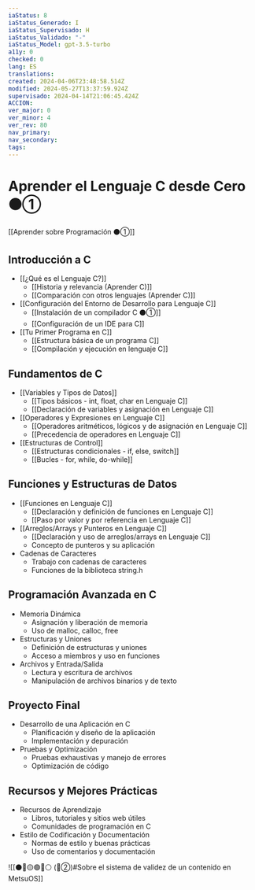 ```yaml
---
iaStatus: 8
iaStatus_Generado: I
iaStatus_Supervisado: H
iaStatus_Validado: "-"
iaStatus_Model: gpt-3.5-turbo
a11y: 0
checked: 0
lang: ES
translations: 
created: 2024-04-06T23:48:58.514Z
modified: 2024-05-27T13:37:59.924Z
supervisado: 2024-04-14T21:06:45.424Z
ACCION: 
ver_major: 0
ver_minor: 4
ver_rev: 80
nav_primary: 
nav_secondary: 
tags:
---
```

# Aprender el Lenguaje C desde Cero ⚫①

[[Aprender sobre Programación ⚫①]]

## Introducción a C

* [[¿Qué es el Lenguaje C?]]
	* [[Historia y relevancia (Aprender C)]]
	* [[Comparación con otros lenguajes (Aprender C)]]
* [[Configuración del Entorno de Desarrollo para Lenguaje C]]
	* [[Instalación de un compilador C ⚫①]]
	* [[Configuración de un IDE para C]]
* [[Tu Primer Programa en C]]
	* [[Estructura básica de un programa C]]
	* [[Compilación y ejecución en lenguaje C]]

## Fundamentos de C

* [[Variables y Tipos de Datos]]
	* [[Tipos básicos - int, float, char en Lenguaje C]]
	* [[Declaración de variables y asignación en Lenguaje C]]
* [[Operadores y Expresiones en Lenguaje C]]
	* [[Operadores aritméticos, lógicos y de asignación en Lenguaje C]]
	* [[Precedencia de operadores en Lenguaje C]]
* [[Estructuras de Control]]
	* [[Estructuras condicionales - if, else, switch]]
	* [[Bucles - for, while, do-while]]
## Funciones y Estructuras de Datos

* [[Funciones en Lenguaje C]]
	* [[Declaración y definición de funciones en Lenguaje C]]
	* [[Paso por valor y por referencia en Lenguaje C]]
* [[Arreglos/Arrays y Punteros en Lenguaje C]]
	* [[Declaración y uso de arreglos/arrays en Lenguaje C]]
	* Concepto de punteros y su aplicación
* Cadenas de Caracteres
	* Trabajo con cadenas de caracteres
	* Funciones de la biblioteca string.h
## Programación Avanzada en C

* Memoria Dinámica
	* Asignación y liberación de memoria
	* Uso de malloc, calloc, free
* Estructuras y Uniones
	* Definición de estructuras y uniones
	* Acceso a miembros y uso en funciones
* Archivos y Entrada/Salida
	* Lectura y escritura de archivos
	* Manipulación de archivos binarios y de texto
## Proyecto Final

* Desarrollo de una Aplicación en C
	* Planificación y diseño de la aplicación
	* Implementación y depuración
* Pruebas y Optimización
	* Pruebas exhaustivas y manejo de errores
	* Optimización de código
## Recursos y Mejores Prácticas

* Recursos de Aprendizaje
	* Libros, tutoriales y sitios web útiles
	* Comunidades de programación en C
* Estilo de Codificación y Documentación
	* Normas de estilo y buenas prácticas
	* Uso de comentarios y documentación

![[⚫🔴🟡🟢🔵⚪ (🔴②)#Sobre el sistema de validez de un contenido en MetsuOS]]

